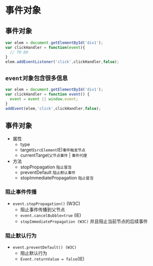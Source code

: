 # 事件对象

## 事件对象

```javascript
var elem = document.getElementById('div1');
var clickHandler = function(event){
  // TO DO
}
elem.addEventListener('click',clickHandler,false);
```

## `event对象包含很多信息`

```javascript
var elem = document.getElementById('div1');
var clickHandler = function event() {
  event = event || window.event;
}
addEvent(elem,'click',clickHandler,false);
```

## 事件对象

* 属性
  * type
  * target\(`srcElement`IE\)`事件触发节点`
  * currentTarget`父节点事件` \| `事件代理`
* 方法
  * stopPropagation `阻止冒泡`
  * preventDefault `阻止默认事件`
  * stopImmediatePropagation `阻止冒泡`

### 阻止事件传播

* `event.stopPropagation()` \(W3C\)
  * 阻止事件传播到父节点
  * `event.cancelBubble=true` \(IE\)
  * `stopImmediatePropagation (W3C)` 并且阻止当前节点的后续事件

### 阻止默认行为

* `event.preventDefault() (W3C)`
  * 阻止默认行为
  * `Event.returnValue = false`\(IE\)

